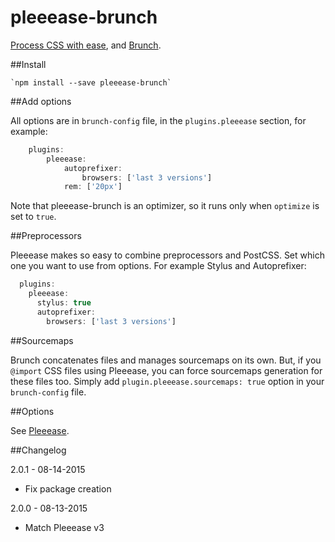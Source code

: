 pleeease-brunch
===============

[Process CSS with ease](https://github.com/iamvdo/pleeease), and [Brunch](https://github.com/brunch/brunch).

##Install

	`npm install --save pleeease-brunch`

##Add options

All options are in `brunch-config` file, in the `plugins.pleeease` section, for example:

```javascript
	plugins:
		pleeease:
			autoprefixer:
				browsers: ['last 3 versions']
			rem: ['20px']
```

Note that pleeease-brunch is an optimizer, so it runs only when `optimize` is set to `true`.

##Preprocessors

Pleeease makes so easy to combine preprocessors and PostCSS. Set which one you want to use from options. For example Stylus and Autoprefixer:

```javascript
  plugins:
    pleeease:
      stylus: true
      autoprefixer:
        browsers: ['last 3 versions']
```

##Sourcemaps

Brunch concatenates files and manages sourcemaps on its own. But, if you `@import` CSS files using Pleeease, you can force sourcemaps generation for these files too. Simply add `plugin.pleeease.sourcemaps: true` option in your `brunch-config` file.

##Options

See [Pleeease](http://pleeease.io/docs/#features).

##Changelog

2.0.1 - 08-14-2015
- Fix package creation

2.0.0 - 08-13-2015
- Match Pleeease v3
